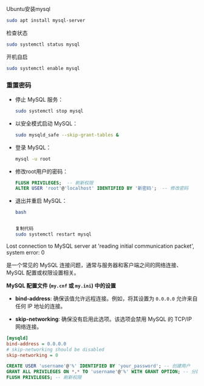 Ubuntu安装mysql

```sh
sudo apt install mysql-server
```

检查状态

```sh
sudo systemctl status mysql
```

开机自启

```sh
sudo systemctl enable mysql
```





### 重置密码

- 停止 MySQL 服务：

  ```sh
  sudo systemctl stop mysql
  ```

- 以安全模式启动 MySQL：

  ```sh
  sudo mysqld_safe --skip-grant-tables &
  ```

- 登录 MySQL：

  ```sh
  mysql -u root
  ```

- 修改root用户的密码：

  ```sql
  FLUSH PRIVILEGES;  -- 刷新权限
  ALTER USER 'root'@'localhost' IDENTIFIED BY '新密码';  -- 修改密码
  ```

- 退出并重启 MySQL：

  ```sh
  bash
  
  
  复制代码
  sudo systemctl restart mysql
  ```





Lost connection to MySQL server at 'reading initial communication packet', system error: 0

是一个常见的 MySQL 连接问题，通常与服务器和客户端之间的网络连接、MySQL 配置或权限设置相关。

**MySQL 配置文件 (`my.cnf` 或 `my.ini`) 中的设置**

- **bind-address**: 确保该值允许远程连接。例如，将其设置为 `0.0.0.0` 允许来自任何 IP 地址的连接。

- **skip-networking**: 确保没有启用此选项。该选项会禁用 MySQL 的 TCP/IP 网络连接。

```ini
[mysqld]
bind-address = 0.0.0.0
# skip-networking should be disabled
skip-networking = 0
```





```sql
CREATE USER 'username'@'%' IDENTIFIED BY 'your_password'; -- 创建用户
GRANT ALL PRIVILEGES ON *.* TO 'username'@'%' WITH GRANT OPTION; -- 分配权限
FLUSH PRIVILEGES; -- 刷新权限
```

